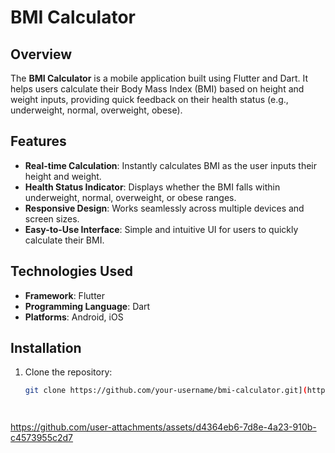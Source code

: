 # BMI Calculator

## Overview
The **BMI Calculator** is a mobile application built using Flutter and Dart. It helps users calculate their Body Mass Index (BMI) based on height and weight inputs, providing quick feedback on their health status (e.g., underweight, normal, overweight, obese).

## Features
- **Real-time Calculation**: Instantly calculates BMI as the user inputs their height and weight.
- **Health Status Indicator**: Displays whether the BMI falls within underweight, normal, overweight, or obese ranges.
- **Responsive Design**: Works seamlessly across multiple devices and screen sizes.
- **Easy-to-Use Interface**: Simple and intuitive UI for users to quickly calculate their BMI.

## Technologies Used
- **Framework**: Flutter
- **Programming Language**: Dart
- **Platforms**: Android, iOS

## Installation
1. Clone the repository:
   ```bash
   git clone https://github.com/your-username/bmi-calculator.git](https://github.com/Shiva-Gaire1853/BMI_CALCULATOR_FLUTTER)


   

https://github.com/user-attachments/assets/d4364eb6-7d8e-4a23-910b-c4573955c2d7


